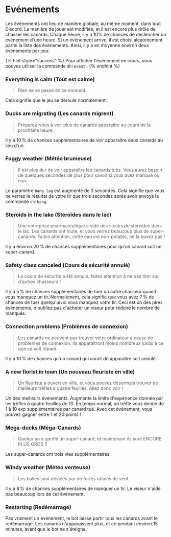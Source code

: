 # Evénements

Les événements ont lieu de manière globale, au même moment, dans tout Discord. La manière de jouer est modifiée, et il est encore plus drôle de chasser les canards. Chaque heure, il y a 10% de chances de déclencher un événement d'une heure. Si un événement arrive, il est choisi aléatoirement parmi la liste des événements. Ainsi, il y a en moyenne environ deux événements par jour. 

{% hint style="success" %}
Pour afficher l'événement en cours, vous pouvez utiliser la commande `dh!event` . 
{% endhint %}

### Everything is calm \(Tout est calme\)

> Rien ne se passe en ce moment.

Cela signifie que le jeu se déroule normalement.

### Ducks are migrating \(Les canards migrent\)

> Préparez-vous à voir plus de canards apparaître au cours de la prochaine heure.

Il y a 10 % de chances supplémentaires de voir apparaître deux canards au lieu d'un.

### Foggy weather \(Météo brumeuse\)

> Il est plus dur de voir apparaître les canards tués. Vous aurez besoin de quelques secondes de plus pour savoir si vous avez manqué ou non.

Le paramètre `bang_lag` est augmenté de 3 secondes. Cela signifie que vous ne verrez le résultat de votre tir que trois secondes après avoir envoyé la commande `dh!bang`.

### Steroids in the lake \(Stéroïdes dans le lac\)

> Une entreprise pharmaceutique a vidé des stocks de stéroïdes dans le lac. Les canards ont muté, et vous verrez beaucoup plus de super-canards. Faites attention, cette eau est non-potable, ne la buvez pas !

Il y a environ 20 % de chances supplémentaires pour qu'un canard soit un super-canard.

### Safety class canceled \(Cours de sécurité annulé\)

> Le cours de sécurité a été annulé, faites attention à ne pas tirer sur d'autres chasseurs !

Il y a 5 % de chances supplémentaires de tuer un autre chasseur quand vous manquez un tir. Normalement, cela signifie que vous avez 7 % de chances de tuer quelqu'un si vous manquez votre tir. Ceci est un des pires événements, n'oubliez pas d'acheter un viseur pour réduire le nombre de manqués.

### Connection problems \(Problèmes de connexion\)

> Les canards ne peuvent pas trouver votre ordinateur à cause de problèmes de connexion. Ils apparaîtront moins nombreux jusqu'à ce que ce soit réparé.

Il y a 10 % de chances qu'un canard qui aurait dû apparaître soit annulé.

### A new florist in town \(Un nouveau fleuriste en ville\)

> Un fleuriste a ouvert en ville, et vous pouvez désormais trouver de meilleurs trèfles à quatre feuilles. Allez donc voir !

Un des meilleurs événements. Augmente la limite d'expérience donnée par les trèfles à quatre feuilles de 10. En temps normal, un trèfle vous donne de 1 à 10 exp supplémentaires par canard tué. Avec cet événement, vous pouvez gagner entre 1 et 20 points !

### Mega-ducks \(Méga-Canards\)

> Quelqu'un a gonflé un super-canard, et maintenant ils sont ENCORE PLUS GROS !!

Les super-canards ont trois vies supplémentaires.

### Windy weather \(Météo venteuse\)

> Les balles sont déviées par de fortes rafales de vent.

Il y a 8 % de chances supplémentaires de manquer un tir. Le viseur n'aide pas beaucoup lors de cet événement.

### Restarting \(Redémarrage\)

Pas vraiment un événement, le bot laisse partir tous les canards avant le redémarrage. Les canards n'apparaissent plus, et ce pendant environ 15 minutes, avant que le bot ne s'éteigne.

